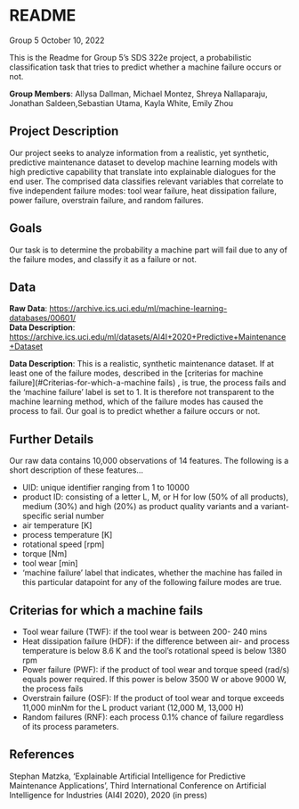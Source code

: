 README
================
Group 5
October 10, 2022

This is the Readme for Group 5’s SDS 322e project, a probabilistic
classification task that tries to predict whether a machine failure
occurs or not.

**Group Members**: Allysa Dallman, Michael Montez, Shreya Nallaparaju,
Jonathan Saldeen,Sebastian Utama, Kayla White, Emily Zhou

## **Project Description**

Our project seeks to analyze information from a realistic, yet
synthetic, predictive maintenance dataset to develop machine learning
models with high predictive capability that translate into explainable
dialogues for the end user. The comprised data classifies relevant
variables that correlate to five independent failure modes: tool wear
failure, heat dissipation failure, power failure, overstrain failure,
and random failures.

## **Goals**

Our task is to determine the probability a machine part will fail due to
any of the failure modes, and classify it as a failure or not.

## **Data**

**Raw Data**:
<https://archive.ics.uci.edu/ml/machine-learning-databases/00601/>  
**Data Description**:
<https://archive.ics.uci.edu/ml/datasets/AI4I+2020+Predictive+Maintenance+Dataset>

**Data Description**: This is a realistic, synthetic maintenance
dataset. If at least one of the failure modes, described in the [criterias for machine failure](#Criterias-for-which-a-machine fails) ,
is true, the process fails and the ‘machine failure’ label
is set to 1. It is therefore not transparent to the machine learning
method, which of the failure modes has caused the process to fail. Our
goal is to predict whether a failure occurs or not.

## Further Details

Our raw data contains 10,000 observations of 14 features. The following
is a short description of these features…  
- UID: unique identifier ranging from 1 to 10000  
- product ID: consisting of a letter L, M, or H for low (50% of all
products), medium (30%) and high (20%) as product quality variants and a
variant-specific serial number  
- air temperature \[K\]  
- process temperature \[K\]  
- rotational speed \[rpm\]  
- torque \[Nm\]  
- tool wear \[min\]  
- ‘machine failure’ label that indicates, whether the machine has failed
in this particular datapoint for any of the following failure modes are
true.

## Criterias for which a machine fails  
- Tool wear failure (TWF): if the tool wear is between 200- 240 mins  
- Heat dissipation failure (HDF): if the difference between air- and
process temperature is below 8.6 K and the tool’s rotational speed is
below 1380 rpm  
- Power failure (PWF): if the product of tool wear and torque speed
(rad/s) equals power required. If this power is below 3500 W or above
9000 W, the process fails  
- Overstrain failure (OSF): If the product of tool wear and torque
exceeds 11,000 minNm for the L product variant (12,000 M, 13,000 H)  
- Random failures (RNF): each process 0.1% chance of failure regardless
of its process parameters.

## **References**

Stephan Matzka, ‘Explainable Artificial Intelligence for Predictive
Maintenance Applications’, Third International Conference on Artificial
Intelligence for Industries (AI4I 2020), 2020 (in press)
